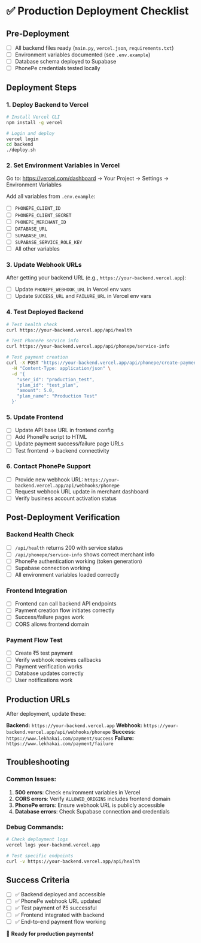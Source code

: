 # ✅ Production Deployment Checklist

## Pre-Deployment
- [ ] All backend files ready (`main.py`, `vercel.json`, `requirements.txt`)
- [ ] Environment variables documented (see `.env.example`)
- [ ] Database schema deployed to Supabase
- [ ] PhonePe credentials tested locally

## Deployment Steps

### 1. Deploy Backend to Vercel
```bash
# Install Vercel CLI
npm install -g vercel

# Login and deploy
vercel login
cd backend
./deploy.sh
```

### 2. Set Environment Variables in Vercel
Go to: https://vercel.com/dashboard → Your Project → Settings → Environment Variables

Add all variables from `.env.example`:
- [ ] `PHONEPE_CLIENT_ID`
- [ ] `PHONEPE_CLIENT_SECRET` 
- [ ] `PHONEPE_MERCHANT_ID`
- [ ] `DATABASE_URL`
- [ ] `SUPABASE_URL`
- [ ] `SUPABASE_SERVICE_ROLE_KEY`
- [ ] All other variables

### 3. Update Webhook URLs
After getting your backend URL (e.g., `https://your-backend.vercel.app`):

- [ ] Update `PHONEPE_WEBHOOK_URL` in Vercel env vars
- [ ] Update `SUCCESS_URL` and `FAILURE_URL` in Vercel env vars

### 4. Test Deployed Backend
```bash
# Test health check
curl https://your-backend.vercel.app/api/health

# Test PhonePe service info  
curl https://your-backend.vercel.app/api/phonepe/service-info

# Test payment creation
curl -X POST "https://your-backend.vercel.app/api/phonepe/create-payment" \
  -H "Content-Type: application/json" \
  -d '{
    "user_id": "production_test",
    "plan_id": "test_plan", 
    "amount": 5.0,
    "plan_name": "Production Test"
  }'
```

### 5. Update Frontend
- [ ] Update API base URL in frontend config
- [ ] Add PhonePe script to HTML
- [ ] Update payment success/failure page URLs
- [ ] Test frontend → backend connectivity

### 6. Contact PhonePe Support
- [ ] Provide new webhook URL: `https://your-backend.vercel.app/api/webhooks/phonepe`
- [ ] Request webhook URL update in merchant dashboard
- [ ] Verify business account activation status

## Post-Deployment Verification

### Backend Health Check
- [ ] `/api/health` returns 200 with service status
- [ ] `/api/phonepe/service-info` shows correct merchant info
- [ ] PhonePe authentication working (token generation)
- [ ] Supabase connection working
- [ ] All environment variables loaded correctly

### Frontend Integration
- [ ] Frontend can call backend API endpoints
- [ ] Payment creation flow initiates correctly
- [ ] Success/failure pages work
- [ ] CORS allows frontend domain

### Payment Flow Test
- [ ] Create ₹5 test payment
- [ ] Verify webhook receives callbacks
- [ ] Payment verification works
- [ ] Database updates correctly
- [ ] User notifications work

## Production URLs

After deployment, update these:

**Backend:** `https://your-backend.vercel.app`
**Webhook:** `https://your-backend.vercel.app/api/webhooks/phonepe`
**Success:** `https://www.lekhakai.com/payment/success`
**Failure:** `https://www.lekhakai.com/payment/failure`

## Troubleshooting

### Common Issues:
1. **500 errors**: Check environment variables in Vercel
2. **CORS errors**: Verify `ALLOWED_ORIGINS` includes frontend domain
3. **PhonePe errors**: Ensure webhook URL is publicly accessible
4. **Database errors**: Check Supabase connection and credentials

### Debug Commands:
```bash
# Check deployment logs
vercel logs your-backend.vercel.app

# Test specific endpoints
curl -v https://your-backend.vercel.app/api/health
```

## Success Criteria
- [ ] ✅ Backend deployed and accessible
- [ ] ✅ PhonePe webhook URL updated
- [ ] ✅ Test payment of ₹5 successful
- [ ] ✅ Frontend integrated with backend
- [ ] ✅ End-to-end payment flow working

🎯 **Ready for production payments!**